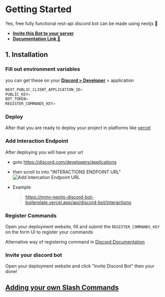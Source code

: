 # Getting Started

Yes, free fully functional rest-api discord bot can be made using nextjs 🤯

- [**Invite this Bot to your server**](https://main.d1hgvr9oqd1hde.amplifyapp.com/)
- [**Documentation Link 📃**](https://mmv-docs.vercel.app/docs/nextjs-discord-bot-template/getting-started)

## 1. Installation

### Fill out environment variables

you can get these on your [**Discord > Developer**](https://discord.com/developers/applications) > application

```js
NEXT_PUBLIC_CLIENT_APPLICATION_ID=
PUBLIC_KEY=
BOT_TOKEN=
REGISTER_COMMANDS_KEY=
```

### Deploy

After that you are ready to deploy your project in platforms like [vercel](https://vercel.com/)

### Add Interaction Endpoint

After deploying you will have your url

- goto https://discord.com/developers/applications
- then scroll to into "INTERACTIONS ENDPOINT URL"
  ![Add Intercation Endpoint URL](https://github.com/mmvergara/nextjs-discord-bot-boilerplate/assets/104471209/8e83108c-058c-41a6-afd6-924d18baef2f)

- Example
  > https://mmv-nextjs-discord-bot-boilerplate.vercel.app/api/discord-bot/interactions

### Register Commands

Open your deployment website, fill and submit the `REGISTER_COMMANDS_KEY` on the form UI to register your commands

Alternative way of registering command in
[Discord Documentation](https://discord.com/developers/docs/interactions/application-commands#endpoints)

### Invite your discord bot

Open your deployment website and click "Invite Discord Bot" then your done!

## [Adding your own Slash Commands](https://mmv-docs.vercel.app/docs/nextjs-discord-bot-boilerplate/adding-slash-commands)
